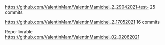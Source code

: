 https://github.com/ValentinMam/ValentinMamichel_2_29042021-test-
25 commits

https://github.com/ValentinMam/ValentinMamichel_2_17052021
16 commits

Repo-livrable
https://github.com/ValentinMam/ValentinMamichel_02_02062021
